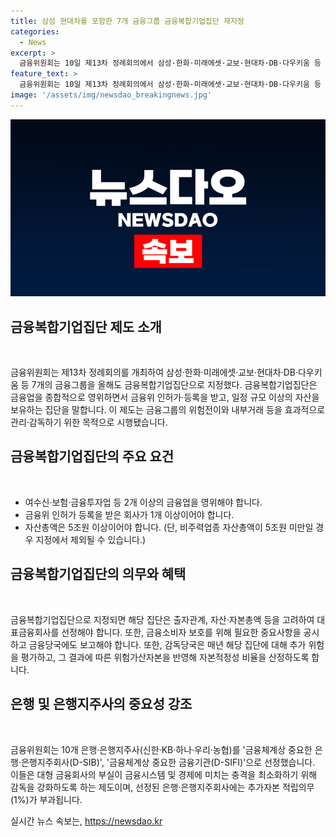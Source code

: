 ```yaml
---
title: 삼성 현대차를 포함한 7개 금융그룹 금융복합기업집단 재지정
categories:
  - News
excerpt: >
  금융위원회는 10일 제13차 정례회의에서 삼성·한화·미래에셋·교보·현대차·DB·다우키움 등 7개 금융그룹을 올해도 금융복합기업집단으로 지정했다. 금융복합기업집단은 여수신·보험·금투업 중 2개 이상을 영위하며 특정 조건을 충족한 집단을 말한다. 이에 따라 필요한 중요사항을 공시하고 감독당국에 보고해야 하며, 추가 위험을 평가받아 자본적정성 비율을 산정해야 한다. 또한, 10개 은행·은행지주사가 금융체계상 중요한 은행·은행지주회사로 선정되어 추가자본 적립의무를 부과받았다.
feature_text: >
  금융위원회는 10일 제13차 정례회의에서 삼성·한화·미래에셋·교보·현대차·DB·다우키움 등 7개 금융그룹을 올해도 금융복합기업집단으로 지정했다. 금융복합기업집단은 여수신·보험·금투업 중 2개 이상을 영위하며 특정 조건을 충족한 집단을 말한다. 이에 따라 필요한 중요사항을 공시하고 감독당국에 보고해야 하며, 추가 위험을 평가받아 자본적정성 비율을 산정해야 한다. 또한, 10개 은행·은행지주사가 금융체계상 중요한 은행·은행지주회사로 선정되어 추가자본 적립의무를 부과받았다.
image: '/assets/img/newsdao_breakingnews.jpg'
---
```


<p><img src="/assets/img/newsdao_breakingnews.jpg" alt="implanttips 속보" /></p>

<h2 data-ke-size="size26">금융복합기업집단 제도 소개</h2>

<p data-ke-size="size16">&nbsp;</p>

<p>금융위원회는 제13차 정례회의를 개최하여 삼성·한화·미래에셋·교보·현대차·DB·다우키움 등 7개의 금융그룹을 올해도 금융복합기업집단으로 지정했다. 금융복합기업집단은 금융업을 종합적으로 영위하면서 금융위 인허가·등록을 받고, 일정 규모 이상의 자산을 보유하는 집단을 말합니다. 이 제도는 금융그룹의 위험전이와 내부거래 등을 효과적으로 관리·감독하기 위한 목적으로 시행됐습니다.</p>

<h2 data-ke-size="size26">금융복합기업집단의 주요 요건</h2>

<p data-ke-size="size16">&nbsp;</p>

<ul>
  <li>여수신·보험·금융투자업 등 2개 이상의 금융업을 영위해야 합니다.</li>
  <li>금융위 인허가 등록을 받은 회사가 1개 이상이어야 합니다.</li>
  <li>자산총액은 5조원 이상이어야 합니다. (단, 비주력업종 자산총액이 5조원 미만일 경우 지정에서 제외될 수 있습니다.)</li>
</ul>

<h2 data-ke-size="size26">금융복합기업집단의 의무와 혜택</h2>

<p data-ke-size="size16">&nbsp;</p>

<p>금융복합기업집단으로 지정되면 해당 집단은 출자관계, 자산·자본총액 등을 고려하여 대표금융회사를 선정해야 합니다. 또한, 금융소비자 보호를 위해 필요한 중요사항을 공시하고 금융당국에도 보고해야 합니다. 또한, 감독당국은 매년 해당 집단에 대해 추가 위험을 평가하고, 그 결과에 따른 위험가산자본을 반영해 자본적정성 비율을 산정하도록 합니다.</p>

<h2 data-ke-size="size26">은행 및 은행지주사의 중요성 강조</h2>

<p data-ke-size="size16">&nbsp;</p>

<p>금융위원회는 10개 은행·은행지주사(신한·KB·하나·우리·농협)를 '금융체계상 중요한 은행·은행지주회사(D-SIB)', '금융체계상 중요한 금융기관(D-SIFI)'으로 선정했습니다. 이들은 대형 금융회사의 부실이 금융시스템 및 경제에 미치는 충격을 최소화하기 위해 감독을 강화하도록 하는 제도이며, 선정된 은행·은행지주회사에는 추가자본 적립의무(1%)가 부과됩니다.</p>
실시간 뉴스 속보는, <a href="https://newsdao.kr" rel="dofollow">https://newsdao.kr</a>


